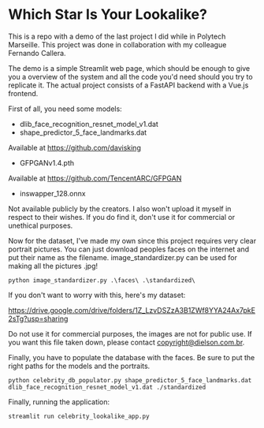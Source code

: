 # Which Star Is Your Lookalike?

This is a repo with a demo of the last project I did while in Polytech Marseille.
This project was done in collaboration with my colleague Fernando Callera.

The demo is a simple Streamlit web page, which should be enough to give you a overview of the system and all the code you'd need should you try to replicate it. The actual project consists of a FastAPI backend with a Vue.js frontend.

First of all, you need some models:

- dlib_face_recognition_resnet_model_v1.dat
- shape_predictor_5_face_landmarks.dat

Available at https://github.com/davisking

- GFPGANv1.4.pth

Available at https://github.com/TencentARC/GFPGAN

- inswapper_128.onnx

Not available publicly by the creators. I also won't upload it myself in respect to their wishes. If you do find it, don't use it for commercial or unethical purposes.

Now for the dataset, I've made my own since this project requires very clear portrait pictures. You can just download peoples faces on the internet and put their name as the filename. image_standardizer.py can be used for making all the pictures .jpg!

```
python image_standardizer.py .\faces\ .\standardized\  
```


If you don't want to worry with this, here's my dataset:

https://drive.google.com/drive/folders/1Z_LzvDSZzA3B1ZWf8YYA24Ax7pkE2sTg?usp=sharing

Do not use it for commercial purposes, the images are not for public use. If you want this file taken down, please contact copyright@dielson.com.br.

Finally, you have to populate the database with the faces. Be sure to put the right paths for the models and the portraits.

```
python celebrity_db_populator.py shape_predictor_5_face_landmarks.dat dlib_face_recognition_resnet_model_v1.dat ./standardized
```


Finally, running the application:
```
streamlit run celebrity_lookalike_app.py
```

